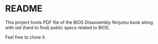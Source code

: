 # README

This project hosts PDF file of the BIOS Disassembly Ninjutsu book along with old (hard to find) public specs related to BIOS. 

Feel free to clone it.
